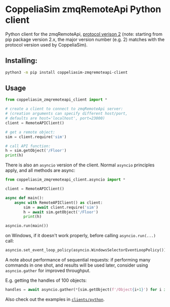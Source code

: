 # CoppeliaSim zmqRemoteApi Python client

Python client for the zmqRemoteApi, [protocol verison 2](https://github.com/CoppeliaRobotics/zmqRemoteApi/blob/master/PROTOCOL.md#versions) (note: starting from pip package version 2.x, the major version number (e.g. 2) matches with the protocol version used by CoppeliaSim).

## Installing:

```sh
python3 -m pip install coppeliasim-zmqremoteapi-client
```

## Usage

```python
from coppeliasim_zmqremoteapi_client import *

# create a client to connect to zmqRemoteApi server:
# (creation arguments can specify different host/port,
# defaults are host='localhost', port=23000)
client = RemoteAPIClient()

# get a remote object:
sim = client.require('sim')

# call API function:
h = sim.getObject('/Floor')
print(h)
```

There is also an `asyncio` version of the client. Normal `asyncio` principles apply, and all methods are async:

```python
from coppeliasim_zmqremoteapi_client.asyncio import *

client = RemoteAPIClient()

async def main():
    async with RemoteAPIClient() as client:
        sim = await client.require('sim')
        h = await sim.getObject('/Floor')
        print(h)

asyncio.run(main())
```

on Windows, if it doesn't work properly, before calling `asyncio.run(...)` call:

```python
asyncio.set_event_loop_policy(asyncio.WindowsSelectorEventLoopPolicy())
```

A note about performance of sequential requests: if performing many commands in one shot, and results will be used later, consider using `asyncio.gather` for improved throughput.

E.g. getting the handles of 100 objects:

```python
handles = await asyncio.gather(*[sim.getObject(f'/Object{i+1}') for i in range(100)])
```

Also check out the examples in [`clients/python`](https://github.com/CoppeliaRobotics/zmqRemoteApi/blob/master/clients/python).
